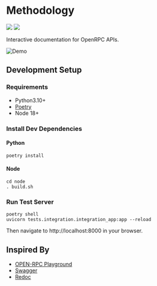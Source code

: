 # Methodology

![](https://img.shields.io/badge/License-ApacheV2-blue.svg)
![](https://img.shields.io/badge/code%20style-black-000000.svg)

Interactive documentation for OpenRPC APIs.

![Demo](https://gitlab.com/mburkard/tabella/-/raw/main/docs/demo.png)

## Development Setup

### Requirements

- Python3.10+
- [Poetry](https://python-poetry.org)
- Node 18+

### Install Dev Dependencies

#### Python

`poetry install`

#### Node

```shell
cd node
. build.sh
```

### Run Test Server

```shell
poetry shell
uvicorn tests.integration.integration_app:app --reload
```

Then navigate to http://localhost:8000 in your browser.

## Inspired By

- [OPEN-RPC Playground](https://playground.open-rpc.org/)
- [Swagger](https://swagger.io/)
- [Redoc](https://github.com/Redocly/redoc)
